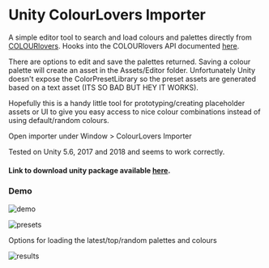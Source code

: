 # Unity ColourLovers Importer

A simple editor tool to search and load colours and palettes directly from [COLOURlovers](http://www.colourlovers.com). 
Hooks into the COLOURlovers API documented [here](http://www.colourlovers.com/api).

There are options to edit and save the palettes returned. Saving a colour palette will create an asset in the Assets/Editor folder. Unfortunately Unity doesn't expose the ColorPresetLibrary so the preset assets are generated based on a text asset (ITS SO BAD BUT HEY IT WORKS). 

Hopefully this is a handy little tool for prototyping/creating placeholder assets or UI to give you easy access to nice colour combinations instead of using default/random colours.

Open importer under Window > ColourLovers Importer

Tested on Unity 5.6, 2017 and 2018 and seems to work correctly.

#### Link to download unity package available [here](http://shelleylowe.com/unity-colourlovers-importer/).

### Demo

![demo](http://shelleylowe.com/unity-colourlovers-importer/img/Example.gif)

![presets](http://shelleylowe.com/unity-colourlovers-importer/img/SavedPresets.png)

Options for loading the latest/top/random palettes and colours

![results](http://shelleylowe.com/unity-colourlovers-importer/img/Results.png)
